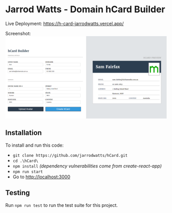# Jarrod Watts - Domain hCard Builder

Live Deployment:
https://h-card-jarrodwatts.vercel.app/

Screenshot:
![Screenshot](preview.png)

## Installation

To install and run this code:

- `git clone https://github.com/jarrodwatts/hCard.git`
- `cd .\hCard\`
- `npm install` _(dependency vulnerabilities come from create-react-app)_
- `npm run start`
- Go to [http://localhost:3000](http://localhost:3000)

## Testing

Run `npm run test` to run the test suite for this project.
